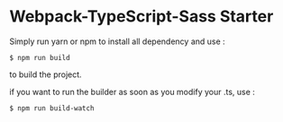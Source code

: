# Webpack-TypeScript-Sass Starter

Simply run yarn or npm to install all dependency and use :
```
$ npm run build
```
to build the project.

if you want to run the builder as soon as you modify your .ts, use :
```
$ npm run build-watch
```